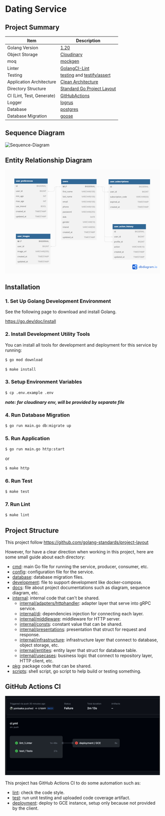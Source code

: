 # Dating Service

## Project Summary

| Item                      | Description                                                                                                          |
|---------------------------|----------------------------------------------------------------------------------------------------------------------|
| Golang Version            | [1.20](https://golang.org/doc/go1.20)                                                                                |
| Object Storage            | [Cloudinary](https://cloudinary.com)                                                                                 |
| moq                       | [mockgen](https://github.com/golang/mock)                                                                            |
| Linter                    | [GolangCI-Lint](https://github.com/golangci/golangci-lint)                                                           |
| Testing                   | [testing](https://golang.org/pkg/testing) and [testify/assert](https://godoc.org/github.com/stretchr/testify/assert) |
| Application Architecture  | [Clean Architecture](https://blog.cleancoder.com/uncle-bob/2012/08/13/the-clean-architecture.html)                   |
| Directory Structure       | [Standard Go Project Layout](https://github.com/golang-standards/project-layout)                                     |
| CI (Lint, Test, Generate) | [GitHubActions](https://github.com/features/actions)                                                                 |
| Logger                    | [logrus](https://github.com/sirupsen/logrus)                                                                         |
| Database                  | [postgres](https://www.postgresql.org/)                                                                              |
| Database Migration        | [goose](https://github.com/pressly/goose)                                                                            |

## Sequence Diagram

![Sequence-Diagram](https://static.swimlanes.io/efeb3293a28ddc94d333c90b03d12476.png)

## Entity Relationship Diagram

<img src="https://github.com/yonisaka/dating-service/blob/main/docs/erd.png?raw=true"/>

## Installation

### 1. Set Up Golang Development Environment

See the following page to download and install Golang.

https://go.dev/doc/install

### 2. Install Development Utility Tools

You can install all tools for development and deployment for this service by running:

```sh
$ go mod download
```

```sh
$ make install
```

### 3. Setup Environment Variables

```sh
$ cp .env.example .env
```
**_note: for cloudinary env, will be provided by separate file_**

### 4. Run Database Migration

```sh
$ go run main.go db:migrate up
```

### 5. Run Application

```sh
$ go run main.go http:start
```
or
```sh
$ make http
```

### 6. Run Test

```sh
$ make test
```

### 7. Run Lint

```sh
$ make lint
```

## Project Structure

This project follow https://github.com/golang-standards/project-layout

However, for have a clear direction when working in this project, here are some small guide about each directory:

* [cmd](cmd): main Go file for running the service, producer, consumer, etc.
* [config](config): configuration file for the service.
* [database](database): database migration files.
* [development](development): file to support development like docker-compose.
* [docs](docs): file about project documentations such as diagram, sequence diagram, etc.
* [internal](internal): internal code that can't be shared.
    * [internal/adapters/httphandler](internal/adapters/httphandler): adapter layer that serve into gRPC service.
    * [internal/di](internal/di): dependencies injection for connecting each layer.
    * [internal/middleware](internal/middleware): middleware for HTTP server.
    * [internal/consts](internal/consts): constant value that can be shared.
    * [internal/presentations](internal/presentations): presentation that struct for request and response.
    * [internal/infrastructure](internal/infrastructure): infrastructure layer that connect to database, object storage, etc.
    * [internal/entities](internal/entities): entity layer that struct for database table.
    * [internal/usecases](internal/usecases): business logic that connect to repository layer, HTTP client, etc.
* [pkg](pkg): package code that can be shared.
* [scripts](scripts): shell script, go script to help build or testing something.

## GitHub Actions CI

<img src="https://github.com/yonisaka/dating-service/blob/main/docs/ci.jpg?raw=true"/>

This project has GitHub Actions CI to do some automation such as:

* [lint](.github/workflows/lint.yml): check the code style.
* [test](.github/workflows/test.yml): run unit testing and uploaded code coverage artifact.
* [deployment](.github/workflows/deployment.yml): deploy to GCE instance, setup only because not provided by the client.